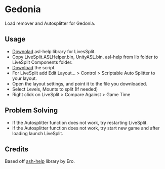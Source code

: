 # Gedonia
Load remover and Autosplitter for Gedonia.

## Usage
* [Downolad](https://github.com/just-ero/asl-help/archive/refs/heads/main.zip) asl-help library for LivesSplit.
* Copy LiveSplit.ASLHelper.bin, UnityASL.bin, asl-help from lib folder to LiveSplit Components folder.
* [Download](https://raw.githubusercontent.com/c0y0tl/asl/main/gedonia/gedonia.asl) the script.
* For LiveSplit add Edit Layout... > Control > Scriptable Auto Splitter to your layout.
* Open the layout settings, and point it to the file you downloaded.
* Select Levels, Mounts to split (If needed)
* Right click on LiveSplit > Compare Against > Game Time

## Problem Solving
* If the Autosplitter function does not work, try restarting LiveSplit.
* If the Autosplitter function does not work, try start new game and after loading launch LiveSplit.

## Credits
Based off [ash-help](https://github.com/just-ero/asl-help) library by Ero.
